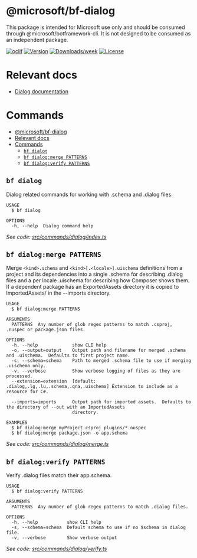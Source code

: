 @microsoft/bf-dialog
====================

This package is intended for Microsoft use only and should be consumed through @microsoft/botframework-cli. It is not designed to be consumed as an independent package.

[![oclif](https://img.shields.io/badge/cli-oclif-brightgreen.svg)](https://oclif.io)
[![Version](https://img.shields.io/npm/v/@microsoft/bf-dialog.svg)](https://npmjs.org/package/@microsoft/bf-dialog)
[​![Downloads/week](https://img.shields.io/npm/dw/@microsoft/bf-dialog.svg)](https://npmjs.org/package/@microsoft/bf-dialog)
[![License](https://img.shields.io/npm/l/@microsoft/bf-dialog.svg)](https://github.com/microsoft/botframework-cli/blob/master/package.json)

# Relevant docs
- [Dialog documentation](https://github.com/microsoft/botframework-cli/tree/master/packages/dialog/docs/readme.md)

# Commands
<!-- commands -->
- [@microsoft/bf-dialog](#microsoftbf-dialog)
- [Relevant docs](#relevant-docs)
- [Commands](#commands)
  - [`bf dialog`](#bf-dialog)
  - [`bf dialog:merge PATTERNS`](#bf-dialogmerge-patterns)
  - [`bf dialog:verify PATTERNS`](#bf-dialogverify-patterns)

## `bf dialog`

Dialog related commands for working with .schema and .dialog files.

```
USAGE
  $ bf dialog

OPTIONS
  -h, --help  Dialog command help
```

_See code: [src/commands/dialog/index.ts](https://github.com/microsoft/botframework-cli/tree/master/packages/dialog/blob/v1.0.0/src/commands/dialog/index.ts)_

## `bf dialog:merge PATTERNS`

Merge `<kind>.schema` and `<kind>[.<locale>].uischema` definitions from a project and its dependencies into a single .schema for describing .dialog files and a per locale .uischema for describing how Composer shows them.  If a dependent package has an ExportedAssets directory it is copied to ImportedAssets/<package> in the --imports directory.

```
USAGE
  $ bf dialog:merge PATTERNS

ARGUMENTS
  PATTERNS  Any number of glob regex patterns to match .csproj, .nuspec or package.json files.

OPTIONS
  -h, --help             show CLI help
  -o, --output=output    Output path and filename for merged .schema and .uischema.  Defaults to first project name.
  -s, --schema=schema    Path to merged .schema file to use if merging .uischema only.
  -v, --verbose          Show verbose logging of files as they are processed.
  --extension=extension  [default: .dialog,.lg,.lu,.schema,.qna,.uischema] Extension to include as a resource for C#.

  --imports=imports      Output path for imported assets.  Defaults to the directory of --out with an ImportedAssets
                         directory.

EXAMPLES
  $ bf dialog:merge myProject.csproj plugins/*.nuspec
  $ bf dialog:merge package.json -o app.schema
```

_See code: [src/commands/dialog/merge.ts](https://github.com/microsoft/botframework-cli/tree/master/packages/dialog/blob/v1.0.0/src/commands/dialog/merge.ts)_

## `bf dialog:verify PATTERNS`

Verify .dialog files match their app.schema.

```
USAGE
  $ bf dialog:verify PATTERNS

ARGUMENTS
  PATTERNS  Any number of glob regex patterns to match .dialog files.

OPTIONS
  -h, --help           show CLI help
  -s, --schema=schema  Default schema to use if no $schema in dialog file.
  -v, --verbose        Show verbose output
```

_See code: [src/commands/dialog/verify.ts](https://github.com/microsoft/botframework-cli/tree/master/packages/dialog/blob/v1.0.0/src/commands/dialog/verify.ts)_
<!-- commandsstop -->
